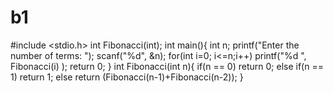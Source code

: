 # b1
#include <stdio.h>
int Fibonacci(int);
int main(){
int n;
printf("Enter the number of terms: ");
scanf("%d", &n);
for(int i=0; i<=n;i++)
printf("%d ",  Fibonacci(i) );
return 0;
}
int Fibonacci(int n){
 if(n == 0)
   return 0;
 else if(n == 1)
   return 1;
 else
 return (Fibonacci(n-1)+Fibonacci(n-2));
}
